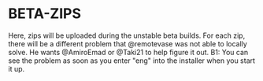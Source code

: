# BETA-ZIPS
Here, zips will be uploaded during the unstable beta builds.
For each zip, there will be a different problem that @remotevase was not able to locally solve. 
He wants @AmiroEmad or @Taki21 to help figure it out.
B1: You can see the problem as soon as you enter "eng" into the installer when you start it up.
